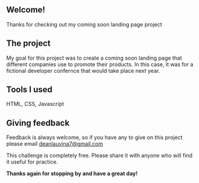 ## Welcome! 

Thanks for checking out my coming soon landing page project

## The project

My goal for this project was to create a coming soon landing page that different companies use to promote their products. In this case, it was for a fictional developer confernce that would take place next year.

## Tools I used 
HTML, CSS, Javascript

## Giving feedback

Feedback is always welcome, so if you have any to give on this project please email deanlauvina7@gmail.com

This challenge is completely free. Please share it with anyone who will find it useful for practice.

**Thanks again for stopping by and have a great day!** 
